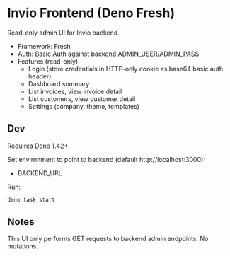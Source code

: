 # Invio Frontend (Deno Fresh)

Read-only admin UI for Invio backend.

- Framework: Fresh
- Auth: Basic Auth against backend ADMIN_USER/ADMIN_PASS
- Features (read-only):
  - Login (store credentials in HTTP-only cookie as base64 basic auth header)
  - Dashboard summary
  - List invoices, view invoice detail
  - List customers, view customer detail
  - Settings (company, theme, templates)

## Dev

Requires Deno 1.42+.

Set environment to point to backend (default http://localhost:3000):

- BACKEND_URL

Run:

```bash
deno task start
```

## Notes

This UI only performs GET requests to backend admin endpoints. No mutations.
